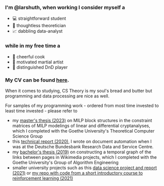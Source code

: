 ### I'm @larshuth, when working I consider myself a
- 💻 straightforward student
- 📜 thoughtless theoretician
- 📈 dabbling data-analyst

### while in my free time a
- 🍴 cheerful cook
- 🥋 motivated martial artist
- 🎲 distinguished DnD player

### My CV can be found <a href="https://larshuth.github.io/files/LarsHuth_CV_English.pdf">here</a>.
When it comes to studying, CS Theory is my soul's bread and butter but programming and data processing are nice as well.

For samples of my programming work - ordered from most time invested to least time invested - please refer to
- my <a href="https://github.com/larshuth/cipherMILPs">master's thesis (2023)</a> on MILP block structures in the constraint matrices of MILP modelings of linear and differential cryptanalyses, which I completed with the Goethe University's Theoretical Computer Science Group
- this <a href="https://www.bundesbank.de/resource/blob/826288/d9d65905de96946a53a8254154fb6174/mL/2020-02-contract-generator-data.pdf">technical report (2020)</a>, I wrote on document automation when I was at the Deutsche Bundesbank Research Data and Service Centre.
- my <a href="https://github.com/larshuth/WikimediaLinks-GraphOfTime">bachelor's thesis (2019)</a> on constructing a temporal graph of the links between pages in Wikimedia projects, which I completed with the Goethe University's Group of Algorithm Engineering
- smaller university projects such as this <a href="https://github.com/larshuth/KALT)">data science project and report (2021)</a> or <a href="https://github.com/larshuth/snacking-snake)">my repo with code from a short introductory course to reinforcement learning (2021)</a>
